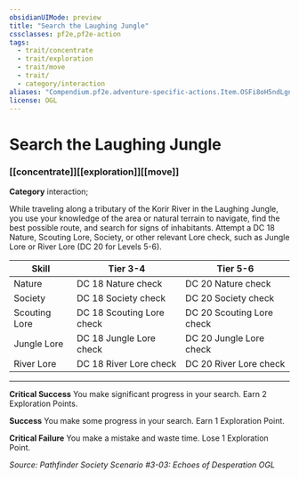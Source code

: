 ```yaml
---
obsidianUIMode: preview
title: "Search the Laughing Jungle"
cssclasses: pf2e,pf2e-action
tags:
  - trait/concentrate
  - trait/exploration
  - trait/move
  - trait/
  - category/interaction
aliases: "Compendium.pf2e.adventure-specific-actions.Item.OSFi8oH5ndLgnksD"
license: OGL
---
```

# Search the Laughing Jungle

### [[concentrate]][[exploration]][[move]]

**Category** interaction; 




While traveling along a tributary of the Korir River in the Laughing Jungle, you use your knowledge of the area or natural terrain to navigate, find the best possible route, and search for signs of inhabitants. Attempt a DC 18 Nature, Scouting Lore, Society, or other relevant Lore check, such as Jungle Lore or River Lore (DC 20 for Levels 5-6).

  

| Skill | Tier 3-4 | Tier 5-6 |
| --- | --- | --- |
| Nature | DC 18 Nature check | DC 20 Nature check |
| Society | DC 18 Society check | DC 20 Society check |
| Scouting Lore | DC 18 Scouting Lore check | DC 20 Scouting Lore check |
| Jungle Lore | DC 18 Jungle Lore check | DC 20 Jungle Lore check |
| River Lore | DC 18 River Lore check | DC 20 River Lore check |

* * *

**Critical Success** You make significant progress in your search. Earn 2 Exploration Points.

**Success** You make some progress in your search. Earn 1 Exploration Point.

**Critical Failure** You make a mistake and waste time. Lose 1 Exploration Point.

*Source: Pathfinder Society Scenario #3-03: Echoes of Desperation*
*OGL*